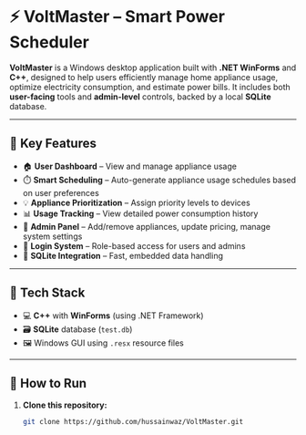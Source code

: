 # ⚡ VoltMaster – Smart Power Scheduler

**VoltMaster** is a Windows desktop application built with **.NET WinForms** and **C++**, designed to help users efficiently manage home appliance usage, optimize electricity consumption, and estimate power bills. It includes both **user-facing** tools and **admin-level** controls, backed by a local **SQLite** database.

---

## 🔑 Key Features

- 🏠 **User Dashboard** – View and manage appliance usage
- ⏱️ **Smart Scheduling** – Auto-generate appliance usage schedules based on user preferences
- 💡 **Appliance Prioritization** – Assign priority levels to devices
- 📊 **Usage Tracking** – View detailed power consumption history
- 📁 **Admin Panel** – Add/remove appliances, update pricing, manage system settings
- 🔐 **Login System** – Role-based access for users and admins
- 🧠 **SQLite Integration** – Fast, embedded data handling

---

## 🧰 Tech Stack

- 💻 **C++** with **WinForms** (using .NET Framework)
- 🗃️ **SQLite** database (`test.db`)
- 🖼️ Windows GUI using `.resx` resource files

---

## 🚀 How to Run

1. **Clone this repository:**
   ```bash
   git clone https://github.com/hussainwaz/VoltMaster.git
